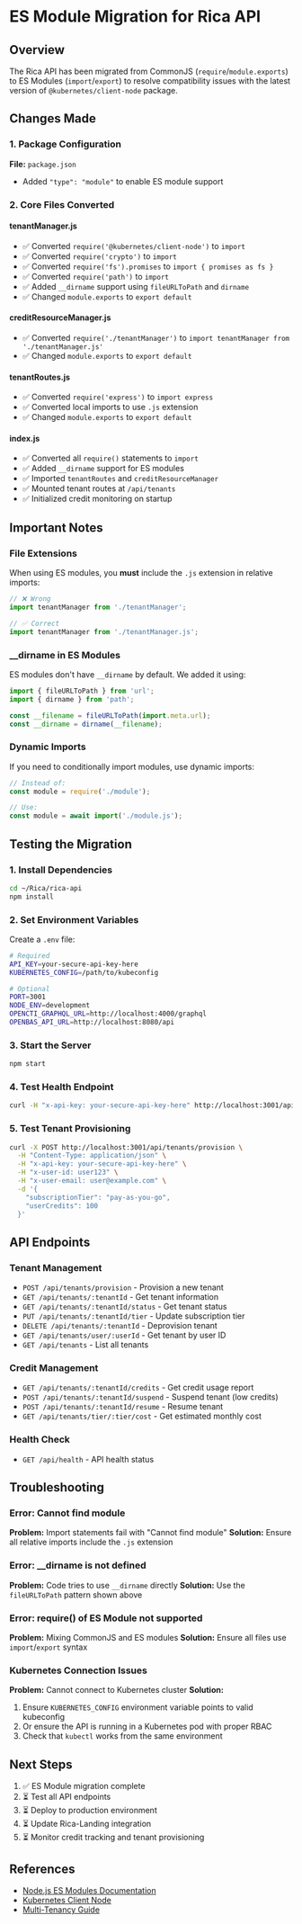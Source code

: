 # ES Module Migration for Rica API

## Overview
The Rica API has been migrated from CommonJS (`require`/`module.exports`) to ES Modules (`import`/`export`) to resolve compatibility issues with the latest version of `@kubernetes/client-node` package.

## Changes Made

### 1. Package Configuration
**File:** `package.json`
- Added `"type": "module"` to enable ES module support

### 2. Core Files Converted

#### tenantManager.js
- ✅ Converted `require('@kubernetes/client-node')` to `import`
- ✅ Converted `require('crypto')` to `import`
- ✅ Converted `require('fs').promises` to `import { promises as fs }`
- ✅ Converted `require('path')` to `import`
- ✅ Added `__dirname` support using `fileURLToPath` and `dirname`
- ✅ Changed `module.exports` to `export default`

#### creditResourceManager.js
- ✅ Converted `require('./tenantManager')` to `import tenantManager from './tenantManager.js'`
- ✅ Changed `module.exports` to `export default`

#### tenantRoutes.js
- ✅ Converted `require('express')` to `import express`
- ✅ Converted local imports to use `.js` extension
- ✅ Changed `module.exports` to `export default`

#### index.js
- ✅ Converted all `require()` statements to `import`
- ✅ Added `__dirname` support for ES modules
- ✅ Imported `tenantRoutes` and `creditResourceManager`
- ✅ Mounted tenant routes at `/api/tenants`
- ✅ Initialized credit monitoring on startup

## Important Notes

### File Extensions
When using ES modules, you **must** include the `.js` extension in relative imports:
```javascript
// ❌ Wrong
import tenantManager from './tenantManager';

// ✅ Correct
import tenantManager from './tenantManager.js';
```

### __dirname in ES Modules
ES modules don't have `__dirname` by default. We added it using:
```javascript
import { fileURLToPath } from 'url';
import { dirname } from 'path';

const __filename = fileURLToPath(import.meta.url);
const __dirname = dirname(__filename);
```

### Dynamic Imports
If you need to conditionally import modules, use dynamic imports:
```javascript
// Instead of:
const module = require('./module');

// Use:
const module = await import('./module.js');
```

## Testing the Migration

### 1. Install Dependencies
```bash
cd ~/Rica/rica-api
npm install
```

### 2. Set Environment Variables
Create a `.env` file:
```bash
# Required
API_KEY=your-secure-api-key-here
KUBERNETES_CONFIG=/path/to/kubeconfig

# Optional
PORT=3001
NODE_ENV=development
OPENCTI_GRAPHQL_URL=http://localhost:4000/graphql
OPENBAS_API_URL=http://localhost:8080/api
```

### 3. Start the Server
```bash
npm start
```

### 4. Test Health Endpoint
```bash
curl -H "x-api-key: your-secure-api-key-here" http://localhost:3001/api/health
```

### 5. Test Tenant Provisioning
```bash
curl -X POST http://localhost:3001/api/tenants/provision \
  -H "Content-Type: application/json" \
  -H "x-api-key: your-secure-api-key-here" \
  -H "x-user-id: user123" \
  -H "x-user-email: user@example.com" \
  -d '{
    "subscriptionTier": "pay-as-you-go",
    "userCredits": 100
  }'
```

## API Endpoints

### Tenant Management
- `POST /api/tenants/provision` - Provision a new tenant
- `GET /api/tenants/:tenantId` - Get tenant information
- `GET /api/tenants/:tenantId/status` - Get tenant status
- `PUT /api/tenants/:tenantId/tier` - Update subscription tier
- `DELETE /api/tenants/:tenantId` - Deprovision tenant
- `GET /api/tenants/user/:userId` - Get tenant by user ID
- `GET /api/tenants` - List all tenants

### Credit Management
- `GET /api/tenants/:tenantId/credits` - Get credit usage report
- `POST /api/tenants/:tenantId/suspend` - Suspend tenant (low credits)
- `POST /api/tenants/:tenantId/resume` - Resume tenant
- `GET /api/tenants/tier/:tier/cost` - Get estimated monthly cost

### Health Check
- `GET /api/health` - API health status

## Troubleshooting

### Error: Cannot find module
**Problem:** Import statements fail with "Cannot find module"
**Solution:** Ensure all relative imports include the `.js` extension

### Error: __dirname is not defined
**Problem:** Code tries to use `__dirname` directly
**Solution:** Use the `fileURLToPath` pattern shown above

### Error: require() of ES Module not supported
**Problem:** Mixing CommonJS and ES modules
**Solution:** Ensure all files use `import`/`export` syntax

### Kubernetes Connection Issues
**Problem:** Cannot connect to Kubernetes cluster
**Solution:** 
1. Ensure `KUBERNETES_CONFIG` environment variable points to valid kubeconfig
2. Or ensure the API is running in a Kubernetes pod with proper RBAC
3. Check that `kubectl` works from the same environment

## Next Steps

1. ✅ ES Module migration complete
2. ⏳ Test all API endpoints
3. ⏳ Deploy to production environment
4. ⏳ Update Rica-Landing integration
5. ⏳ Monitor credit tracking and tenant provisioning

## References

- [Node.js ES Modules Documentation](https://nodejs.org/api/esm.html)
- [Kubernetes Client Node](https://github.com/kubernetes-client/javascript)
- [Multi-Tenancy Guide](../docs/MULTI_TENANCY_GUIDE.md)
